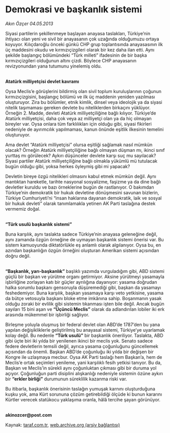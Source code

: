 # Demokrasi ve başkanlık sistemi

*Akın Özçer 04.05.2013*

<div class="yazi"><p>Siyasi partilerin şekillenmeye başlayan anayasa taslakları, Türkiye’nin ihtiyacı olan yeni ve sivil bir anayasanın çok uzağında olduğumuzu ortaya koyuyor. Kılıçdaroğlu önceki günkü CHP grup toplantısında anayasasının ilk üç maddesini okudu ve kırmızıçizgileri olarak bir kez daha ilan etti. Aynı şekilde başlangıç bölümündeki “Türk milleti” ifadesinin de bir başka kırmızıçizgileri olduğunun altını çizdi. Böylece CHP anayasanın revizyonundan yana tutumunu yinelemiş oldu. </p>
<p><b><br/>Atatürk milliyetçisi devlet kavramı </b></p>
<p>Oysa Meclis’e görüşlerini bildirmiş olan sivil toplum kuruluşlarının çoğunun kırmızıçizgisini, başlangıç bölümü ve ilk üç maddenin yeniden yazılması oluşturuyor. Zira bu bölümler, etnik kimlik, dinsel veya ideolojik ya da siyasi nitelik taşımaması gereken devlete bu niteliklerden birkaçını yüklüyor. Örneğin 2. Madde, devleti Atatürk milliyetçiliğine bağlı kılıyor. Türkiye’de Atatürk milliyetçisi, daha çok veya az milliyetçi olan ya da hiç olmayan bireyler var. Oysa onlara tüm farklılıkları için olduğu gibi, siyasi fikirleri nedeniyle de ayırımcılık yapılmaması, kanun önünde eşitlik ilkesinin temelini oluşturuyor. </p>
<p>Ama devlet “Atatürk milliyetçisi” olursa eşitliği sağlamak nasıl mümkün olacak? Örneğin Atatürk milliyetçiliğine bağlı olmayan düşman mı, ikinci sınıf yurttaş mı görülecek? Aykırı düşünceler devlete karşı suç mu sayılacak? Siyasi partiler Atatürk milliyetçiliğine bağlı olmakla yükümlü mü tutulacak bugün olduğu gibi, yoksa herkes öyleymiş gibi mi yapacak? </p>
<p>Devletin bireye özgü nitelikleri olmasını kabul etmek mümkün değil. Aynı mantıktan hareketle, tarihte nasyonal sosyalizme, faşizme ya da dine bağlı devletler kuruldu ve bazı örneklerine bugün de rastlanıyor. O bakımdan Türkiye’nin demokratik bir hukuk devletine dönüşmesini savunan bizlerin, Türkiye Cumhuriyeti’ni “insan haklarına dayanan demokratik, laik ve sosyal bir hukuk devleti” olarak tanımlamakla yetinen AK Parti taslağına destek vermemiz doğal. </p>
<p><b><br/>“Türk usulü başkanlık sistemi”</b></p>
<p>Buna karşılık, aynı taslakta sadece Türkiye’nin anayasa geleneğine değil, aynı zamanda özgün örneğine de uymayan başkanlık sistemi önerisi var. Bu sistem kamuoyunda diktatörlükle eş anlamlı olarak algılanıyor. Oysa bu, en azından başkanlığın özgün örneğini oluşturan Amerikan sistemi açısından doğru değil. </p>
<p><b><br/>“Başkanlık, yarı-başkanlık”</b> başlıklı yazımda vurguladığım gibi, ABD sistemi güçlü bir başkan ve yürütme organı getirmiyor. Aksine yürütmeyi yasamayla işbirliğine zorlayan katı bir güçler ayrılığına dayanıyor: yasama doğrudan halka sorumlu başkanı gensoruyla düşüremediği gibi, başkan da yasamayı feshedemiyor. Buna karşılık, başkan yasamaya karşı veto yetkisine, yasama da bütçe vetosuyla başkanı bloke etme imkânına sahip. Boşanmanın yasak olduğu zoraki bir evlilik gibi sistemin tıkanması işten bile değil. Ancak bugün sayıları 15 bini aşan ve <b>“Üçüncü Meclis”</b> olarak da adlandırılan lobiler iki erk arasında mükemmel bir işbirliği sağlıyor. </p>
<p>Birleşme yoluyla oluşmuş bir federal devlet olan ABD’de 1787’den bu yana yapılan değişikliklerle geliştirilmiş bu anayasal sistemi, Türkiye’ye uyarlamak kolay değil. Bu nedenle <b>“Türk usulü”</b> bir başkanlık öneriliyor. Taslakta, ABD gibi üçte biri iki yılda bir yenilenen ikinci bir meclis yok. Senato sadece federe devletlerin temsili değil, ayrıca yasama çoğunluğunu güncellemek açısından da önemli. Başkan ABD’de çoğunluğu iki yılda bir değişen bir Kongre ile uzlaşmaya mecbur. Oysa AK Parti taslağı hem Başkan’a, hem de Meclis’e ortak seçimleri yenileme, yani karşılıklı fesih yetkisi tanıyor. Bu da, Başkan ve Meclis’in sürekli aynı çoğunluktan çıkması gibi bir duruma yol açıyor. Çoğunluğun parti disiplini alışkanlığı nedeniyle sistemin özüne aykırı bir <b>“erkler birliği”</b> durumunun süreklilik kazanma riski var. </p>
<p>Bu itibarla, başkanlık önerisinin taslağın yumuşak karnını oluşturduğuna kuşku yok, ama Kürt sorununa çözüm getirebildiği ölçüde  ki bunun kararını Kürtler verecek  statükocu yaklaşıma oranla, hâlâ tercihe şayan görünüyor. </p><b>
<p><br/>akinozcer@post.com</p>
</b>
</div>

Kaynak: [taraf.com.tr](http://www.taraf.com.tr/akin-ozcer/makale-demokrasi-ve-baskanlik-sistemi.htm), [web.archive.org (arşiv bağlantısı)](http://web.archive.org/web/20131107145353/http://www.taraf.com.tr/akin-ozcer/makale-demokrasi-ve-baskanlik-sistemi.htm)
